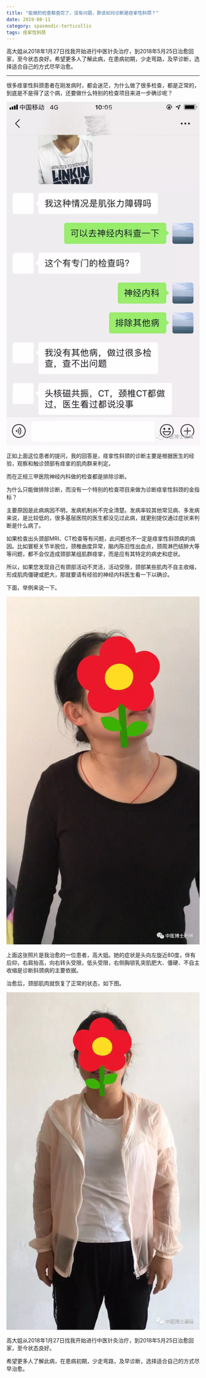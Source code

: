 ```yaml
---
title: "能做的检查都查完了，没有问题，那该如何诊断是痉挛性斜颈？"
date: 2019-08-11
category: spasmodic-torticollis
tags: 痉挛性斜颈
---
```


高大姐从2018年1月27日找我开始进行中医针灸治疗，到2018年5月25日治愈回家，至今状态良好。希望更多人了解此病，在患病初期，少走弯路，及早诊断，选择适合自己的方式尽早治愈。

***

很多痉挛性斜颈患者在刚发病时，都会迷茫，为什么做了很多检查，都是正常的，到底是不是得了这个病，还要做什么特别的检查项目来进一步确诊呢？

![img](/media/2019/08/11-01.jpg)

正如上面这位患者的提问，我的回答是，痉挛性斜颈的诊断主要是根据医生的经验，观察和触诊颈部有痉挛的肌肉群来判定。

而在正规三甲医院神经内科做的检查都是排除诊断。

为什么只能做排除诊断，而没有一个特别的检查项目来做为诊断痉挛性斜颈的金指标？

主要原因是此病病因不明，发病机制尚不完全清楚。发病率较其他常见病、多发病来说，是比较低的，很多基层医院的医生都没见过此病，就更别提仅通过症状来判断是什么病了。

如果检查出头颈部MRI、CT检查等有问题，此问题也不一定是痉挛性斜颈病的病因。比如寰枢关节半脱位，颈椎曲度异常，脑内陈旧性出血点，颈周淋巴结肿大等等问题，都不会仅造成颈部某组肌群痉挛，而是应有其特定的病史和症状。

所以，如果您发现自己有颈部活动不灵活，活动受限，颈部某些肌肉不自主收缩，形成肌肉僵硬或肥大，那就要请有经验的神经内科医生看一下以确诊。

下面，举例来说一下。

![img](/media/2019/08/11-02.jpg)

上面这张照片是我治愈的一位患者，高大姐。她的症状是头向左旋近80度，伴有后仰，右肩抬高，向右转头受限，低头受限，右侧胸锁乳突肌肥大、僵硬、不自主收缩是诊断斜颈病的主要依据。

治愈后，颈部肌肉就恢复了正常的状态，如下图。

![img](/media/2019/08/11-03.jpg)

高大姐从2018年1月27日找我开始进行中医针灸治疗，到2018年5月25日治愈回家，至今状态良好。

希望更多人了解此病，在患病初期，少走弯路，及早诊断，选择适合自己的方式尽早治愈。
